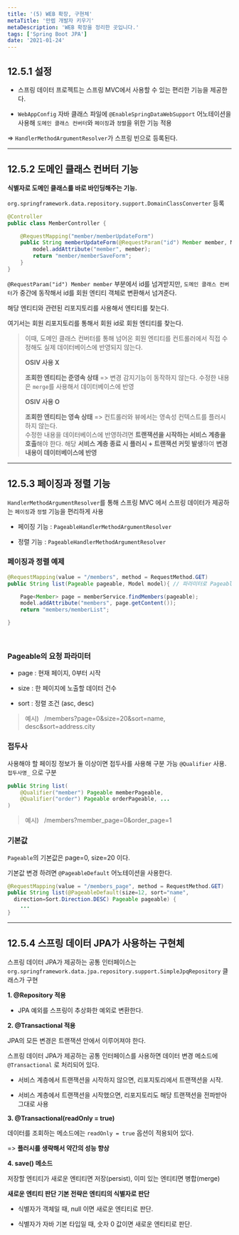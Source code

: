 ```yaml
---
title: '(5) WEB 확장, 구현체'
metaTitle: '만렙 개발자 키우기'
metaDescription: 'WEB 확장을 정리한 곳입니다.'
tags: ['Spring Boot JPA']
date: '2021-01-24'
---
```


## 12.5.1 설정

- 스프링 데이터 프로젝트는 스프링 MVC에서 사용할 수 있는 편리한 기능을 제공한다.


- `WebAppConfig` 자바 클래스 파일에 `@EnableSpringDataWebSupport` 어노테이션을 사용해 `도메인 클래스 컨버터`와 `페이징`과 `정렬`을 위한 기능 적용


=> `HandlerMethodArgumentResolver`가 스프링 빈으로 등록된다.

<hr/>

## 12.5.2 도메인 클래스 컨버터 기능

**식별자로 도메인 클래스를 바로 바인딩해주는 기능.**

`org.springframework.data.repository.support.DomainClassConverter` 등록

```java
@Controller
public class MemberController {

    @RequestMapping("member/memberUpdateForm")
    public String memberUpdateForm(@RequestParam("id") Member member, Model model){
        model.addAttribute("member", member);
        return "member/memberSaveForm";
    }
}
```

`@RequestParam("id") Member member` 부분에서 id를 넘겨받지만, `도메인 클래스 컨버터`가 중간에 동작해서 id를 회원 엔티티 객체로 변환해서 넘겨준다.

해당 엔티티와 관련된 리포지토리를 사용해서 엔티티를 찾는다.

여기서는 회원 리포지토리를 통해서 회원 id로 회원 엔티티를 찾는다.

> 이때, 도메인 클래스 컨버터를 통해 넘어온 회원 엔티티를 컨트롤러에서 직접 수정해도 실제 데이터베이스에 반영되지 않는다.
>
> **OSIV 사용 X**
>
> **조회한 엔티티는 준영속 상태** => 변경 감지기능이 동작하지 않는다. 수정한 내용은 `merge`를 사용해서 데이터베이스에 반영
>
> **OSIV 사용 O**
>
> **조회한 엔티티는 영속 상태** => 컨트롤러와 뷰에서는 영속성 컨텍스트를 플러시하지 않는다. <br/>
> 수정한 내용을 데이터베이스에 반영하려면 **트랜잭션을 시작하는 서비스 계층을 호출**해야 한다. 해당 **서비스 계층 종료 시 플러시 + 트랜잭션 커밋 발생**하여 **변경 내용이 데이터베이스에 반영**

---

## 12.5.3 페이징과 정렬 기능

`HandlerMethodArgumentResolver`를 통해 스프링 MVC 에서 스프링 데이터가 제공하는 `페이징`과 `정렬` 기능을 편리하게 사용

- 페이징 기능 : `PageableHandlerMethodArgumentResolver`


- 정렬 기능 : `PageableHandlerMethodArgumentResolver`

### 페이징과 정렬 예제

```java
@RequestMapping(value = "/members", method = RequestMethod.GET)
public String list(Pageable pageable, Model model){ // 파라미터로 Pageable을 받는다. Pageable은 요청 파라미터 정보로 만들어진다.

    Page<Member> page = memberService.findMembers(pageable);
    model.addAttribute("members", page.getContent());
    return "members/memberList";

}
```
<br/>

### Pageable의 요청 파라미터
- page : 현재 페이지, 0부터 시작

- size : 한 페이지에 노출할 데이터 건수

- sort : 정렬 조건 (asc, desc)


> 예시) &nbsp; /members?page=0&size=20&sort=name, desc&sort=address.city


### 접두사

사용해야 할 페이징 정보가 둘 이상이면 접두사를 사용해 구분 가능 `@Qualifier` 사용. `접두사명_` 으로 구분

```java
public String list(
    @Qualifier("member") Pageable memberPageable,
    @Qualifier("order") Pageable orderPageable, ...
)
```

> 예시) &nbsp; /members?member_page=0&order_page=1

### 기본값

`Pageable`의 기본값은 page=0, size=20 이다.

기본값 변경 하려면 `@PageableDefault` 어노테이션을 사용한다.

```java
@RequestMapping(value = "/members_page", method = RequestMethod.GET)
public String list(@PageableDefault(size=12, sort="name",
  direction=Sort.Direction.DESC) Pageable pageable) {
    ...
}
```

<hr/>

## 12.5.4 스프링 데이터 JPA가 사용하는 구현체

스프링 데이터 JPA가 제공하는 공통 인터페이스는 `org.springframework.data.jpa.repository.support.SimpleJpqRepository` 클래스가 구현

**1. @Repository 적용**

- JPA 예외를 스프링이 추상화한 예외로 변환한다.


**2. @Transactional 적용**

JPA의 모든 변경은 트랜잭션 안에서 이루어져야 한다.

스프링 데이터 JPA가 제공하는 공통 인터페이스를 사용하면 데이터 변경 메소드에 `@Transactional` 로 처리되어 있다.

- 서비스 계층에서 트랜잭션을 시작하지 않으면, 리포지토리에서 트랜잭션을 시작.


- 서비스 계층에서 트랜잭션을 시작했으면, 리포지토리도 해당 트랜잭션을 전파받아 그대로 사용


**3. @Transactional(readOnly = true)**

데이터를 조회하는 메소드에는 `readOnly = true` 옵션이 적용되어 있다.

=> **플러시를 생략해서 약간의 성능 향상**


**4. save() 메소드**

저장할 엔티티가 새로운 엔티티면 저장(persist), 이미 있는 엔티티면 병합(merge)

**새로운 엔티티 판단 기본 전략은 엔티티의 식별자로 판단**

- 식별자가 객체일 때, null 이면 새로운 엔티티로 판단.


- 식별자가 자바 기본 타입일 때, 숫자 0 값이면 새로운 엔티티로 판단.
